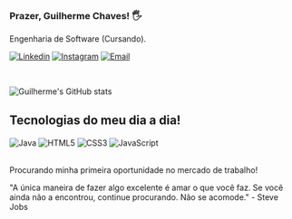 ### Prazer, Guilherme Chaves! 🖐️
Engenharia de Software (Cursando).

[![Linkedin](https://img.shields.io/badge/LinkedIn-0077B5?style=for-the-badge&logo=linkedin&logoColor=white)](https://www.linkedin.com/in/guilherme-chaves-b2a691225/)
[![Instagram](https://img.shields.io/badge/Instagram-E4405F?style=for-the-badge&logo=instagram&logoColor=white)](https://instagram.com/gs_chaves01?igshid=MzNlNGNkZWQ4Mg==)
[![Email](https://img.shields.io/badge/Gmail-D14836?style=for-the-badge&logo=gmail&logoColor=white)](mailto:guilherme.chaves66@gmail.com)

<br/>

![Guilherme's GitHub stats](https://github-readme-stats.vercel.app/api?username=GuiChavesDeveloper&show_icons=true&theme=tokyonight)

## Tecnologias do meu dia a dia!

<div style="display: inline_block">
    <img align="center" alt="Java" src="https://img.shields.io/badge/Java-ED8B00?style=for-the-badge&logo=openjdk&logoColor=white">
    <img align="center" alt="HTML5" src="https://img.shields.io/badge/HTML5-E34F26?style=for-the-badge&logo=html5&logoColor=white">
    <img align="center" alt="CSS3" src="https://img.shields.io/badge/CSS3-1572B6?style=for-the-badge&logo=css3&logoColor=white">
    <img align="center" alt="JavaScript" src="https://img.shields.io/badge/JavaScript-F7DF1E?style=for-the-badge&logo=javascript&logoColor=black">
</div><br/>

Procurando minha primeira oportunidade no mercado de trabalho!


"A única maneira de fazer algo excelente é amar o que você faz. Se você ainda não a encontrou, continue procurando. Não se acomode." - Steve Jobs
